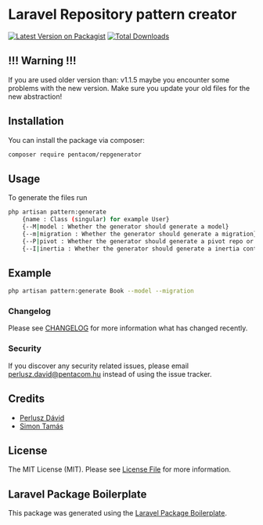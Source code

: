 # Laravel Repository pattern creator

[![Latest Version on Packagist](https://img.shields.io/packagist/v/pentacom/repgenerator.svg?style=flat-square)](https://packagist.org/packages/pentacom/repgenerator)
[![Total Downloads](https://img.shields.io/packagist/dt/pentacom/repgenerator.svg?style=flat-square)](https://packagist.org/packages/pentacom/repgenerator)

## !!! Warning !!!

If you are used older version than: v1.1.5 maybe you encounter 
some problems with the new version. Make sure you update your old files for the new abstraction!

## Installation

You can install the package via composer:

```bash
composer require pentacom/repgenerator
```

## Usage

To generate the files run 

```bash
php artisan pattern:generate 
    {name : Class (singular) for example User} 
    {--M|model : Whether the generator should generate a model}
    {--m|migration : Whether the generator should generate a migration}
    {--P|pivot : Whether the generator should generate a pivot repo or default to model}
    {--I|inertia : Whether the generator should generate a inertia controller or default to blade}
```

## Example


```bash
php artisan pattern:generate Book --model --migration
```

### Changelog

Please see [CHANGELOG](CHANGELOG.md) for more information what has changed recently.


### Security

If you discover any security related issues, please email perlusz.david@pentacom.hu instead of using the issue tracker.

## Credits

- [Perlusz Dávid](https://github.com/pentacom)
- [Simon Tamás](https://github.com/pentacom)

## License

The MIT License (MIT). Please see [License File](LICENSE.md) for more information.

## Laravel Package Boilerplate

This package was generated using the [Laravel Package Boilerplate](https://laravelpackageboilerplate.com).
